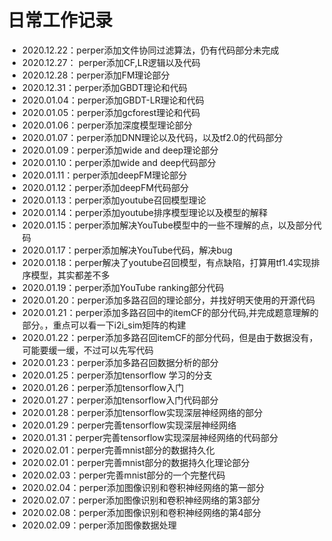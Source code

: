 # 日常工作记录

- 2020.12.22：perper添加文件协同过滤算法，仍有代码部分未完成
- 2020.12.27： perper添加CF,LR逻辑以及代码
- 2020.12.28：perper添加FM理论部分
- 2020.12.31：perper添加GBDT理论和代码
- 2020.01.04：perper添加GBDT-LR理论和代码
- 2020.01.05：perper添加gcforest理论和代码
- 2020.01.06：perper添加深度模型理论部分
- 2020.01.07：perper添加DNN理论以及代码，以及tf2.0的代码部分
- 2020.01.09：perper添加wide and deep理论部分
- 2020.01.10：perper添加wide and deep代码部分
- 2020.01.11：perper添加deepFM理论部分
- 2020.01.12：perper添加deepFM代码部分
- 2020.01.13：perper添加youtube召回模型理论
- 2020.01.14：perper添加youtube排序模型理论以及模型的解释
- 2020.01.15：perper添加解决YouTube模型中的一些不理解的点，以及部分代码
- 2020.01.17：perper添加解决YouTube代码，解决bug
- 2020.01.18：perper解决了youtube召回模型，有点缺陷，打算用tf1.4实现排序模型，其实都差不多
- 2020.01.19：perper添加YouTube ranking部分代码
- 2020.01.20：perper添加多路召回的理论部分，并找好明天使用的开源代码
- 2020.01.21：perper添加多路召回中的itemCF的部分代码,并完成题意理解的部分。，重点可以看一下i2i_sim矩阵的构建
- 2020.01.22：perper添加多路召回itemCF的部分代码，但是由于数据没有，可能要缓一缓，不过可以先写代码
- 2020.01.23：perper添加多路召回数据分析的部分
- 2020.01.25：perper添加tensorflow 学习的分支
- 2020.01.26：perper添加tensorflow入门
- 2020.01.27：perper添加tensorflow入门代码部分
- 2020.01.28：perper添加tensorflow实现深层神经网络的部分
- 2020.01.29：perper完善tensorflow实现深层神经网络
- 2020.01.31：perper完善tensorflow实现深层神经网络的代码部分
- 2020.02.01：perper完善mnist部分的数据持久化
- 2020.02.01：perper完善mnist部分的数据持久化理论部分
- 2020.02.03：perper完善mnist部分的一个完整代码
- 2020.02.04：perper添加图像识别和卷积神经网络的第一部分
- 2020.02.07：perper添加图像识别和卷积神经网络的第3部分
- 2020.02.08：perper添加图像识别和卷积神经网络的第4部分
- 2020.02.09：perper添加图像数据处理

